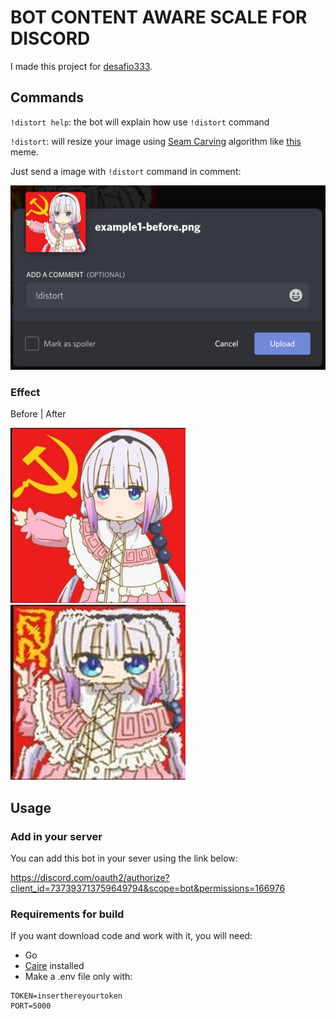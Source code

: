 # BOT CONTENT AWARE SCALE FOR DISCORD

I made this project for [desafio333](https://github.com/codigofalado/desafio333/blob/master/2020-Bot-Discord/README.md).


## Commands

`!distort help`: the bot will explain how use `!distort` command

`!distort`: will resize your image using [Seam Carving](https://en.wikipedia.org/w/index.php?title=Seam_carving) algorithm like [this](https://www.youtube.com/watch?v=8rK67BT6Ivw) meme.

Just send a image with `!distort` command in comment:

![](example/example-usage.png)

### Effect

Before | After

<img src="example/example1-before.png"> <img src="example/example1-after.jpeg">

## Usage

### Add in your server

You can add this bot in your sever using the link below:

https://discord.com/oauth2/authorize?client_id=737393713759649794&scope=bot&permissions=166976

### Requirements for build

If you want download code and work with it, you will need:

- Go
- [Caire](https://github.com/esimov/caire) installed
- Make a .env file only with: 

```
TOKEN=inserthereyourtoken
PORT=5000
```
